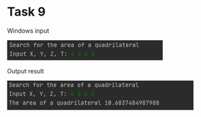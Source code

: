 Task 9
=====================

Windows input 

![](https://github.com/DzmitrySiarheyeu/Epam/blob/main/Second-chapter-of-the-course/Decomposition%20using%20methods%20(subroutines)/Task%209/img/1.PNG)

Output result

![](https://github.com/DzmitrySiarheyeu/Epam/blob/main/Second-chapter-of-the-course/Decomposition%20using%20methods%20(subroutines)/Task%209/img/2.PNG)
